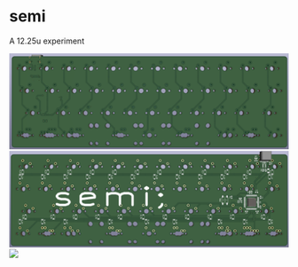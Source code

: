# semi
 A 12.25u experiment

 ![](./Images/top.png)
 ![](./Images/bottom.png)
 ![](./Images/keyboard-layout.png)
